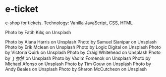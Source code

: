 # e-ticket
e-shop for tickets. Technology: Vanilla JavaScript, CSS, HTML

Photo by Fatih Kılıç on Unsplash

Photo by Alana Harris on Unsplash
Photo by Samuel Sianipar on Unsplash
Photo by Erik Mclean on Unsplash
Photo by Logic Digital on Unsplash
Photo by Victoria Quirk on Unsplash
Photo by Craig Whitehead on Unsplash
Photo by 丁亦然 on Unsplash
Photo by Vadim Fomenok on Unsplash
Photo by Michael Afonso on Unsplash
Photo by Tim Gouw on Unsplash
Photo by Andy Beales on Unsplash
Photo by Sharon McCutcheon on Unsplash

